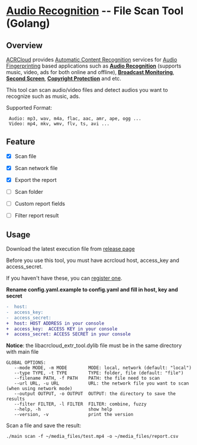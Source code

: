
# [Audio Recognition](https://www.acrcloud.com/music-recognition) -- File Scan Tool (Golang)



## Overview
  [ACRCloud](https://www.acrcloud.com/) provides [Automatic Content Recognition](https://www.acrcloud.com/docs/introduction/automatic-content-recognition/) services for [Audio Fingerprinting](https://www.acrcloud.com/docs/introduction/audio-fingerprinting/) based applications such as **[Audio Recognition](https://www.acrcloud.com/music-recognition)** (supports music, video, ads for both online and offline), **[Broadcast Monitoring](https://www.acrcloud.com/broadcast-monitoring)**, **[Second Screen](https://www.acrcloud.com/second-screen-synchronization)**, **[Copyright Protection](https://www.acrcloud.com/copyright-protection-de-duplication)** and etc.<br>
  
  This tool can scan audio/video files and detect audios you want to recognize such as music, ads.

  Supported Format:
  
```  
 Audio: mp3, wav, m4a, flac, aac, amr, ape, ogg ...
 Video: mp4, mkv, wmv, flv, ts, avi ...
```

## Feature

-   [x] Scan file
-   [x] Scan network file
-   [x] Export the report
-   [ ] Scan folder
-   [ ] Custom report fields
-   [ ] Filter report result


## Usage

Download the latest execution file from [release page](https://github.com/acrcloud/acrcloud_scan_files_go/releases)

Before you use this tool, you must have acrcloud host, access_key and access_secret.

If you haven't have these, you can [register one](https://console.acrcloud.com/signup).

**Rename config.yaml.example to config.yaml and fill in host, key and secret**

```diff
-  host:
-  access_key:
-  access_secret:
+  host: HOST ADDRESS in your console
+  access_key:  ACCESS KEY in your console
+  access_secret: ACCESS SECRET in your console 
```

**Notice**: the libacrcloud_extr_tool.dylib file must be in the same directory with main file

```
GLOBAL OPTIONS:
   --mode MODE, -m MODE        MODE: local, network (default: "local")
   --type TYPE, -t TYPE        TYPE: folder, file (default: "file")
   --filename PATH, -f PATH    PATH: the file need to scan
   --url URL, -u URL           URL: the network file you want to scan (when using network mode)
   --output OUTPUT, -o OUTPUT  OUTPUT: the directory to save the results
   --filter FILTER, -l FILTER  FILTER: combine, fuzzy
   --help, -h                  show help
   --version, -v               print the version
```


Scan a file and save the result:

```
./main scan -f ~/media_files/test.mp4 -o ~/media_files/report.csv
```

